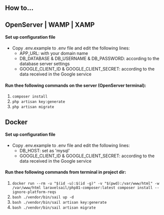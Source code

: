 ## How to...

## OpenServer | WAMP | XAMP
#### Set up configuration file
- Copy .env.example to .env file and edit the following lines:
    - APP_URL: with your domain name
    - DB_DATABASE & DB_USERNAME & DB_PASSWORD: according to the database server settings
    - GOOGLE_CLIENT_ID & GOOGLE_CLIENT_SECRET: according to the data received in the Google service

#### Run thee following commands on the server (OpenServer terminal):
1. `composer install`
2. `php artisan key:generate`
3. `php artisan migrate`

## Docker
#### Set up configuration file
- Copy .env.example to .env file and edit the following lines:
    - DB_HOST: set as 'mysql'
    - GOOGLE_CLIENT_ID & GOOGLE_CLIENT_SECRET: according to the data received in the Google service

#### Run thee following commands from terminal in project dir:
1. `docker run --rm -u "$(id -u):$(id -g)" -v "$(pwd):/var/www/html" -w /var/www/html laravelsail/php81-composer:latest composer install --ignore-platform-reqs`
2. `bash ./vendor/bin/sail up -d`
3. `bash ./vendor/bin/sail artisan key:generate`
4. `bash ./vendor/bin/sail artisan migrate`
